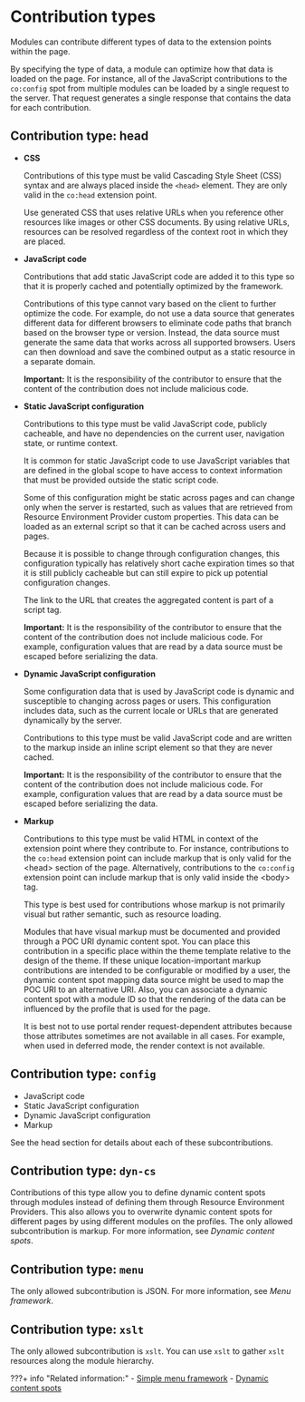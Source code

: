 # Contribution types

Modules can contribute different types of data to the extension points within the page.

By specifying the type of data, a module can optimize how that data is loaded on the page. For instance, all of the JavaScript contributions to the `co:config` spot from multiple modules can be loaded by a single request to the server. That request generates a single response that contains the data for each contribution.

## Contribution type: head

-   **CSS**

    Contributions of this type must be valid Cascading Style Sheet \(CSS\) syntax and are always placed inside the `<head>` element. They are only valid in the `co:head` extension point.

    Use generated CSS that uses relative URLs when you reference other resources like images or other CSS documents. By using relative URLs, resources can be resolved regardless of the context root in which they are placed.

-   **JavaScript code**

    Contributions that add static JavaScript code are added it to this type so that it is properly cached and potentially optimized by the framework.

    Contributions of this type cannot vary based on the client to further optimize the code. For example, do not use a data source that generates different data for different browsers to eliminate code paths that branch based on the browser type or version. Instead, the data source must generate the same data that works across all supported browsers. Users can then download and save the combined output as a static resource in a separate domain.

    **Important:** It is the responsibility of the contributor to ensure that the content of the contribution does not include malicious code.

-   **Static JavaScript configuration**

    Contributions to this type must be valid JavaScript code, publicly cacheable, and have no dependencies on the current user, navigation state, or runtime context.

    It is common for static JavaScript code to use JavaScript variables that are defined in the global scope to have access to context information that must be provided outside the static script code.

    Some of this configuration might be static across pages and can change only when the server is restarted, such as values that are retrieved from Resource Environment Provider custom properties. This data can be loaded as an external script so that it can be cached across users and pages.

    Because it is possible to change through configuration changes, this configuration typically has relatively short cache expiration times so that it is still publicly cacheable but can still expire to pick up potential configuration changes.

    The link to the URL that creates the aggregated content is part of a script tag.

    **Important:** It is the responsibility of the contributor to ensure that the content of the contribution does not include malicious code. For example, configuration values that are read by a data source must be escaped before serializing the data.

-   **Dynamic JavaScript configuration**

    Some configuration data that is used by JavaScript code is dynamic and susceptible to changing across pages or users. This configuration includes data, such as the current locale or URLs that are generated dynamically by the server.

    Contributions to this type must be valid JavaScript code and are written to the markup inside an inline script element so that they are never cached.

    **Important:** It is the responsibility of the contributor to ensure that the content of the contribution does not include malicious code. For example, configuration values that are read by a data source must be escaped before serializing the data.

-   **Markup**

    Contributions to this type must be valid HTML in context of the extension point where they contribute to. For instance, contributions to the `co:head` extension point can include markup that is only valid for the <head\> section of the page. Alternatively, contributions to the `co:config` extension point can include markup that is only valid inside the <body\> tag.

    This type is best used for contributions whose markup is not primarily visual but rather semantic, such as resource loading.

    Modules that have visual markup must be documented and provided through a POC URI dynamic content spot. You can place this contribution in a specific place within the theme template relative to the design of the theme. If these unique location-important markup contributions are intended to be configurable or modified by a user, the dynamic content spot mapping data source might be used to map the POC URI to an alternative URI. Also, you can associate a dynamic content spot with a module ID so that the rendering of the data can be influenced by the profile that is used for the page.

    It is best not to use portal render request-dependent attributes because those attributes sometimes are not available in all cases. For example, when used in deferred mode, the render context is not available.


## Contribution type: `config`

-   JavaScript code
-   Static JavaScript configuration
-   Dynamic JavaScript configuration
-   Markup

See the head section for details about each of these subcontributions.

## Contribution type: `dyn-cs`

Contributions of this type allow you to define dynamic content spots through modules instead of defining them through Resource Environment Providers. This also allows you to overwrite dynamic content spots for different pages by using different modules on the profiles. The only allowed subcontribution is markup. For more information, see *Dynamic content spots*.

## Contribution type: `menu`

The only allowed subcontribution is JSON. For more information, see *Menu framework*.

## Contribution type: `xslt`

The only allowed subcontribution is `xslt`. You can use `xslt` to gather `xslt` resources along the module hierarchy.


???+ info "Related information:"
    - [Simple menu framework](../customizing_theme/menus/simple_menu_framework/index.md)
    - [Dynamic content spots](../customizing_theme/dynamic_content_spots/index.md)

